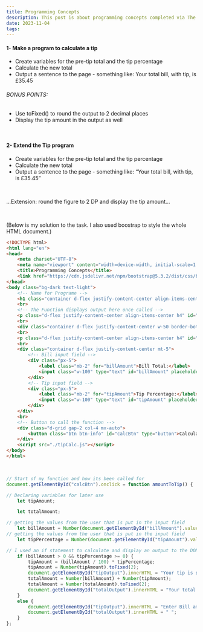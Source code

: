 ```yaml
---
title: Programming Concepts
description: This post is about programming concepts completed via The Coders Guild.
date: 2023-11-04
tags: 
---
```

<div class="container">
    <h4 class="d-flex justify-content-center">1- Make a program to calculate a tip</h4>
    <ul class="d-grid justify-content-center">
        <li>Create variables for the pre-tip total and the tip percentage</li>
        <li>Calculate the new total</li>
        <li>Output a sentence to the page - something like: Your total bill, with tip, is £35.45</li>
    </ul>
    <h6 class="d-flex justify-content-center">BONUS POINTS:</h6>
    <ul class="d-grid justify-content-center">
        <li>Use toFixed() to round the output to 2 decimal places</li>
        <li>Display the tip amount in the output as well</li>
    </ul>
    <br>
    <h4 class="d-flex justify-content-center">2- Extend the Tip program</h4>
    <ul class="d-grid justify-content-center">
        <li>Create variables for the pre-tip total and the tip percentage</li>
        <li>Calculate the new total</li>
        <li>Output a sentence to the page - something like: “Your total bill, with tip, is £35.45”</li>
    </ul>
    <br>
    <p class="h5 d-flex justify-content-center">...Extension: round the figure to 2 DP and display the tip amount...<p>
    <br>
    <p class="h6 d-flex justify-content-center">(Below is my solution to the task. I also used boostrap to style the whole HTML document.)</p>
</div>

```html
<!DOCTYPE html>
<html lang="en">
<head>
    <meta charset="UTF-8">
    <meta name="viewport" content="width=device-width, initial-scale=1.0">
    <title>Programming Concepts</title>
    <link href="https://cdn.jsdelivr.net/npm/bootstrap@5.3.2/dist/css/bootstrap.min.css" rel="stylesheet" integrity="sha384-T3c6CoIi6uLrA9TneNEoa7RxnatzjcDSCmG1MXxSR1GAsXEV/Dwwykc2MPK8M2HN" crossorigin="anonymous">
</head>
<body class="bg-dark text-light">
    <!-- Name for Programe -->
    <h1 class="container d-flex justify-content-center align-items-center text-info my-5">Tip Calculator:</h1>
    <br>
    <!-- The Function displays output here once called -->
    <p class="d-flex justify-content-center align-items-center h4" id="tipOutput">Your tip is £...</p>
    <br>
    <div class="container d-flex justify-content-center w-50 border-bottom"></div>
    <br>
    <p class="d-flex justify-content-center align-items-center h4" id="totalOutput">Your total bill, with tip, is £...</p>
    <br>
    <div class="container d-flex justify-content-center mt-5">
        <!-- Bill input field -->
        <div class="px-5">
            <label class="mb-2" for="billAmount">Bill Total:</label>
            <input class="w-100" type="text" id="billAmount" placeholder="Enter amount...">
        </div>
        <!-- Tip input field -->
        <div class="px-5">
            <label class="mb-2" for="tipAmount">Tip Percentage:</label>
            <input class="w-100" type="text" id="tipAmount" placeholder="Enter percent...">
        </div>
    </div>
    <br>
    <!-- Button to call the function -->
    <div class="d-grid gap-2 col-4 mx-auto">
        <button class="btn btn-info" id="calcBtn" type="button">Calculate</button>
    </div>
    <script src="./tipCalc.js"></script>
</body>
</html>
```

<br>

```js
// Start of my function and how its been called for
document.getElementById("calcBtn").onclick = function amountToTip() {

// Declaring variables for later use
    let tipAmount;

    let totalAmount;

// getting the values from the user that is put in the input field
    let billAmount = Number(document.getElementById("billAmount").value);
// getting the values from the user that is put in the input field
    let tipPercentage = Number(document.getElementById("tipAmount").value);

// I used an if statement to calculate and display an output to the DOM weather the user enters values or not
    if (billAmount > 0 && tipPercentage >= 0) {
        tipAmount = (billAmount / 100) * tipPercentage;
        tipAmount = Number(tipAmount).toFixed(2);
        document.getElementById("tipOutput").innerHTML = "Your tip is £" + tipAmount;
        totalAmount = Number(billAmount) + Number(tipAmount);
        totalAmount = Number(totalAmount).toFixed(2);
        document.getElementById("totalOutput").innerHTML = "Your total bill, with tip, is £" + totalAmount;
    } 
    else {
        document.getElementById("tipOutput").innerHTML = "Enter Bill amount and Percent to tip...";
        document.getElementById("totalOutput").innerHTML = " ";
    }
};
```